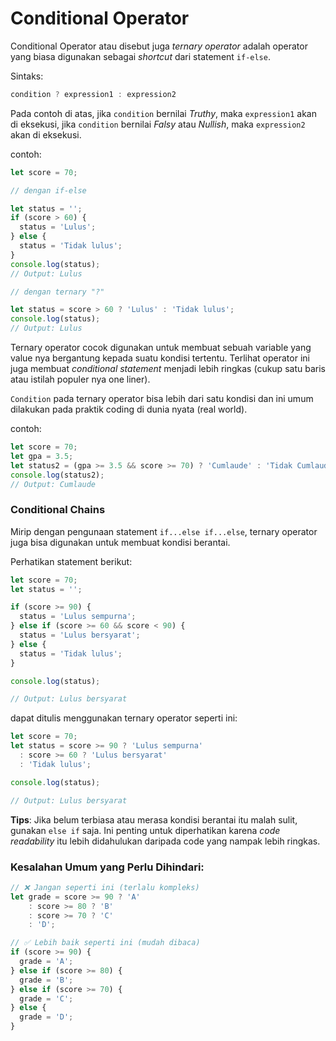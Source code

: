 # Conditional Operator

Conditional Operator atau disebut juga _ternary operator_ adalah operator yang biasa digunakan sebagai _shortcut_ dari statement ```if-else```.

Sintaks:
```javascript
condition ? expression1 : expression2
```

Pada contoh di atas, jika ```condition``` bernilai _Truthy_, maka ```expression1``` akan di eksekusi, jika ```condition``` bernilai _Falsy_ atau _Nullish_, maka ```expression2``` akan di eksekusi.

contoh:

```javascript
let score = 70;

// dengan if-else

let status = '';
if (score > 60) {
  status = 'Lulus';
} else {
  status = 'Tidak lulus';
}
console.log(status); 
// Output: Lulus

// dengan ternary "?"

let status = score > 60 ? 'Lulus' : 'Tidak lulus';
console.log(status);
// Output: Lulus
```

Ternary operator cocok digunakan untuk membuat sebuah variable yang value nya bergantung kepada suatu kondisi tertentu. Terlihat
operator ini juga membuat _conditional statement_ menjadi lebih ringkas (cukup satu baris atau istilah populer nya one liner).

```Condition``` pada ternary operator bisa lebih dari satu kondisi dan ini umum dilakukan pada praktik coding di dunia nyata (real world). 

contoh:
```javascript
let score = 70;
let gpa = 3.5;
let status2 = (gpa >= 3.5 && score >= 70) ? 'Cumlaude' : 'Tidak Cumlaude';
console.log(status2);
// Output: Cumlaude
```

### Conditional Chains

Mirip dengan pengunaan statement ```if...else if...else```, ternary operator juga bisa digunakan untuk membuat kondisi berantai.

Perhatikan statement berikut:

```javascript
let score = 70;
let status = '';

if (score >= 90) {
  status = 'Lulus sempurna';
} else if (score >= 60 && score < 90) {
  status = 'Lulus bersyarat';
} else {
  status = 'Tidak lulus';
}

console.log(status);

// Output: Lulus bersyarat
```

dapat ditulis menggunakan ternary operator seperti ini:

```javascript
let score = 70;
let status = score >= 90 ? 'Lulus sempurna' 
  : score >= 60 ? 'Lulus bersyarat' 
  : 'Tidak lulus';

console.log(status);

// Output: Lulus bersyarat
```
**Tips**: Jika belum terbiasa atau merasa kondisi berantai itu malah sulit, gunakan ```else if``` saja. Ini penting untuk diperhatikan karena _code readability_ itu lebih didahulukan daripada code yang nampak lebih ringkas.

### Kesalahan Umum yang Perlu Dihindari:
```javascript
// ❌ Jangan seperti ini (terlalu kompleks)
let grade = score >= 90 ? 'A' 
    : score >= 80 ? 'B' 
    : score >= 70 ? 'C' 
    : 'D';

// ✅ Lebih baik seperti ini (mudah dibaca)
if (score >= 90) {
  grade = 'A';
} else if (score >= 80) {
  grade = 'B';
} else if (score >= 70) {
  grade = 'C';
} else {
  grade = 'D';
}
```